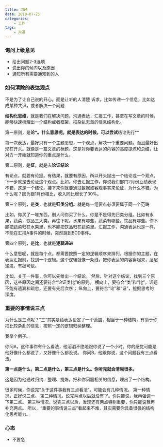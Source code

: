```yaml
---
title: 沟通
date: 2018-07-25
categories:
    - 工作
tags:
    - 沟通
---
```


### 询问上级意见

* 给出问题2-3选项
* 说出你的倾向以及原因
* 通知所有需要通知到的人

### 如何清除的表达观点
不是为了让自己说的开心，而是让听的人清楚
诉求，比如传递一个信息，比如达成某种共识，或者解决一个问题

**结构化思维**，就是我们在解决问题，沟通表达，汇报工作，甚至在写文章的时候，能够快速梳理出一个结构或者框架，把杂乱无章的信息结构化。

第一原则，是**论*。什么意思呢，就是表达的时候，可以尝试**结论先行**

每一次表达，最好只有一个主题思想，一个观点，解决一个重要问题。而且最好出现在开头。就像是一篇文章的标题，这是对你要表达的内容的高度提炼和总结，让对方一开始就知道你的重点是什么。

第二原则，是**证**，就是去**论证结论**

有论点，就要有论据。有结果，就要有原因。所以开头抛出一个结论或一个观点。下一步就是去论证这个观点。比如，你去汇报工作，你说我们部门2月份业绩表现不错，这是一个结论。接下来你就要通过数据或客观事实来论证，为什么不错。为什么呢？因为跟1月份相比，收入同比增长了30%。

第三个原则，是**类**，也就是**归类分组**。就是每一组要点必须要属于同一个范畴

比如，你买了一堆东西。别人问你买了什么，你是不是得先归类分组。比如有水果，蔬菜，饮品三大类。再往下呢，水果有哪些，蔬菜有哪些，饮品有哪些。你不能把蔬菜归在水果里，也不能把饮品归在蔬菜里。汇报工作，沟通表达也是一样，不能在汇报A事件的时候，突然跳到BCD事件。

第四个原则，是**比**，也就是**逻辑递进**

什么意思呢，就是每个点，都需要按照一定的逻辑顺序来排列。根据你的主题，在表达汇报前，找到一个逻辑。这个逻辑就像一条线，把你表达的内容穿起来，层层递进，有据可依。

比如，关于一件事，你可以先给出一个结论。
然后，针对这个结论，找到三个原因，这些原因之间还要符合“论证类比”的原则。
横向上，要符合“类”和“比”，话题不能有遗漏和疏忽，还要有先后次序；
纵向上，要符合“论”和“证”，挖掘思考的深度。

### 重要的事情说三点

为什么是三点呢？“三”其实是给表达设定了一个范围，相当于一种结构，有助于你把比较杂乱的信息，按照一定的逻辑归纳整理。

我举个例子。

你问A，这件事你有什么看法，他滔滔不绝地跟你说了一个小时。你的感觉可能是他好像什么都说了，又好像什么都没说。
你问B，他跟你说，这个问题我有三点看法。

**第一点是什么，第二点是什么，第三点是什么。你听完就会清晰很多。**

这是因为他通过归纳、整理、提炼，把和你问题相关的信息，理出了一个结构。

很多时候，你说完“关于这件事我有三点看法”。可能会有几种情况。
第一种情况，正好说三点。
第二种情况，说完两点以后就没有了。你只能说，我再强调一下第二点。
第三种情况，说完三点以后，发现还有两点特别重要，你只能说我再补充两点。
所以，“重要的事情说三点”看起来不难，其实需要你具备很强的结构化思考能力。


### 心态

* 不要急
